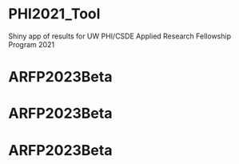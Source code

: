 # PHI2021_Tool
Shiny app of results for UW PHI/CSDE Applied Research Fellowship Program 2021
# ARFP2023Beta
# ARFP2023Beta
# ARFP2023Beta
